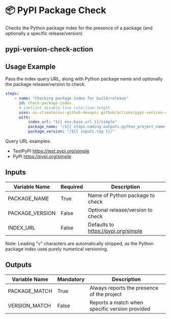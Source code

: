 <!--
[comment]: # SPDX-License-Identifier: Apache-2.0
[comment]: # SPDX-FileCopyrightText: 2024 The Linux Foundation
-->

# 📦 PyPI Package Check

Checks the Python package index for the presence of a package (and
optionally a specific release/version)

## pypi-version-check-action

## Usage Example

Pass the index query URL, along with Python package name and optionally the
package release/version to check.

```yaml
steps:
    - name: "Checking package index for build/release"
      id: check-package-index
      # yamllint disable-line rule:line-length
      uses: os-climate/osc-github-devops/.github/actions/pypi-version-check-action@main
      with:
          index_url: "${{ env.base_url }}/simple"
          package_name: "/${{ steps.naming.outputs.python_project_name }}"
          package_version: "/${{ inputs.tag }}/"
```

Query URL examples:

- TestPyPI <https://test.pypi.org/simple>
- PyPI <https://pypi.org/simple>

## Inputs

<!-- markdownlint-disable MD013 -->

| Variable Name   | Required | Description                           |
| --------------- | -------- | ------------------------------------- |
| PACKAGE_NAME    | True     | Name of Python package to check       |
| PACKAGE_VERSION | False    | Optional release/version to check     |
| INDEX_URL       | False    | Defaults to <https://pypi.org/simple> |

<!-- markdownlint-enable MD013 -->

Note: Leading "v" characters are automatically stripped, as the Python package
index uses purely numerical versioning.

## Outputs

<!-- markdownlint-disable MD013 -->

| Variable Name | Mandatory | Description                                    |
| ------------- | --------- | ---------------------------------------------- |
| PACKAGE_MATCH | True      | Always reports the presence of the project     |
| VERSION_MATCH | False     | Reports a match when specific version provided |

<!-- markdownlint-enable MD013 -->
